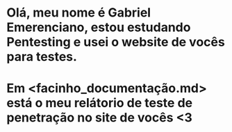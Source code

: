 # Olá, meu nome é Gabriel Emerenciano, estou estudando Pentesting e usei o website de vocês para testes.
# Em <facinho_documentação.md> está o meu relátorio de teste de penetração no site de vocês <3
